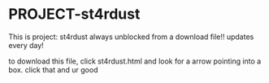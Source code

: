 # PROJECT-st4rdust

This is project: st4rdust always unblocked from a download file!! updates every day!

to download this file, click st4rdust.html and look for a arrow pointing into a box. click that and ur good
